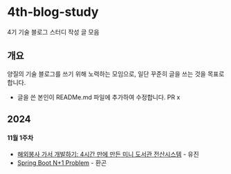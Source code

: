 # 4th-blog-study

4기 기술 블로그 스터디 작성 글 모음

## 개요
양질의 기술 블로그를 쓰기 위해 노력하는 모임으로, 일단 꾸준히 글을 쓰는 것을 목표로 합니다. 
- 글을 쓴 본인이 READMe.md 파일에 추가하여 수정합니다. PR x

## 2024

#### 11월 1주차
- [해외봉사 가서 개발하기: 4시간 만에 만든 미니 도서관 전산시스템]() - 유진
- [Spring Boot N+1 Problem](https://medium.com/@myggona/spring-boot-n-1-problem-552095bb43d7) - 환곤
